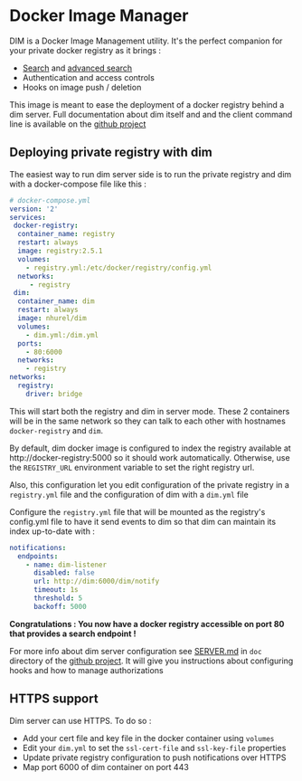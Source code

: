 # Docker Image Manager

DIM is a Docker Image Management utility. It's the perfect companion for your private docker registry as it brings :
- [Search](#searching-an-image) and [advanced search](#advanced-searches)
- Authentication and access controls
- Hooks on image push / deletion

This image is meant to ease the deployment of a docker registry behind a dim server.
Full documentation about dim itself and and the client command line is available on the [github project](https://github.com/nhurel/dim)

## Deploying private registry with dim

The easiest way to run dim server side is to run the private registry and dim with a docker-compose file like this :

```yml
# docker-compose.yml
version: '2'
services:
 docker-registry:
  container_name: registry
  restart: always
  image: registry:2.5.1
  volumes:
    - registry.yml:/etc/docker/registry/config.yml
  networks:
     - registry
 dim:
  container_name: dim
  restart: always
  image: nhurel/dim
  volumes:
    - dim.yml:/dim.yml
  ports:
    - 80:6000
  networks:
    - registry
networks:
  registry:
    driver: bridge
```

This will start both the registry and dim in server mode. These 2 containers will be in the same network so they can talk to each other with hostnames `docker-registry` and `dim`.

By default, dim docker image is configured to index the registry available at http://docker-registry:5000 so it should work automatically. Otherwise, use the `REGISTRY_URL` environment variable to set the right registry url.

Also, this configuration let you edit configuration of the private registry in a `registry.yml` file and the configuration of dim with a `dim.yml` file

Configure the `registry.yml` file that will be mounted as the registry's config.yml file to have it send events to dim so that dim can maintain its index up-to-date with :
```yml
notifications:
  endpoints:
    - name: dim-listener
      disabled: false
      url: http://dim:6000/dim/notify
      timeout: 1s
      threshold: 5
      backoff: 5000
```

**Congratulations : You now have a docker registry accessible on port 80 that provides a search endpoint !**

For more info about dim server configuration see [SERVER.md](doc/SERVER.md) in `doc` directory of the [github project](https://github.com/nhurel/dim).
It will give you instructions about configuring hooks and how to manage authorizations


## HTTPS support
Dim server can use HTTPS. To do so :
- Add your cert file and key file in the docker container using `volumes`
- Edit your `dim.yml` to set the `ssl-cert-file` and `ssl-key-file` properties
- Update private registry configuration to push notifications over HTTPS
- Map port 6000 of dim container on port 443
